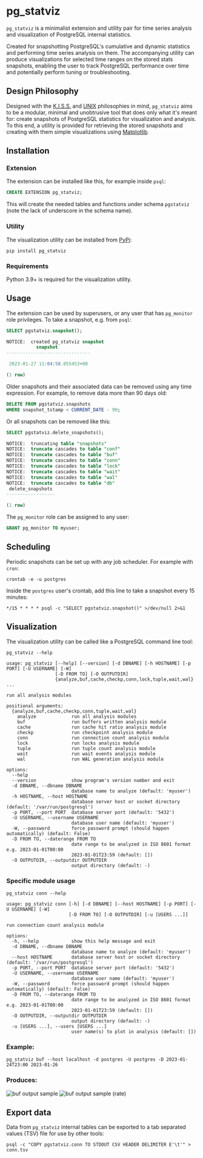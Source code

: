 # pg_statviz

`pg_statviz` is a minimalist extension and utility pair for time series analysis and visualization
of PostgreSQL internal statistics.

Created for snapshotting PostgreSQL's cumulative and dynamic statistics and performing time series
analysis on them. The accompanying utility can produce visualizations for selected time ranges on
the stored stats snapshots, enabling the user to track PostgreSQL performance over time and
potentially perform tuning or troubleshooting.

## Design Philosophy

Designed with the [K.I.S.S.](https://en.wikipedia.org/wiki/KISS_principle) and
[UNIX](https://en.wikipedia.org/wiki/Unix_philosophy) philosophies in mind, `pg_statviz` aims to be
a modular, minimal and unobtrusive tool that does only what it's meant for: create snapshots
of PostgreSQL statistics for visualization and analysis. To this end, a utility is provided for
retrieving the stored snapshots and creating with them simple visualizations using
[Matplotlib](https://github.com/matplotlib/matplotlib).

## Installation

### Extension

The extension can be installed like this, for example inside `psql`:

```sql
CREATE EXTENSION pg_statviz;
```

This will create the needed tables and functions under schema `pgstatviz` (note the lack of 
underscore in the schema name).

### Utility

The visualization utility can be installed from [PyPi](https://pypi.org/project/pg_statviz/):

```shell
pip install pg_statviz
```

### Requirements

Python 3.9+ is required for the visualization utility.

## Usage

The extension can be used by superusers, or any user that has `pg_monitor` role privileges. To take 
a snapshot, e.g. from `psql`:

```sql
SELECT pgstatviz.snapshot();
```
```sql
NOTICE:  created pg_statviz snapshot
           snapshot
-------------------------------

 2023-01-27 11:04:58.055453+00

(1 row)
```

Older snapshots and their associated data can be removed using any time expression. For example, to 
remove data more than 90 days old:

```sql
DELETE FROM pgstatviz.snapshots
WHERE snapshot_tstamp < CURRENT_DATE - 90;
```

Or all snapshots can be removed like this:

```sql
SELECT pgstatviz.delete_snapshots();
```
```sql
NOTICE:  truncating table "snapshots"
NOTICE:  truncate cascades to table "conf"
NOTICE:  truncate cascades to table "buf"
NOTICE:  truncate cascades to table "conn"     
NOTICE:  truncate cascades to table "lock"
NOTICE:  truncate cascades to table "wait"                
NOTICE:  truncate cascades to table "wal"
NOTICE:  truncate cascades to table "db"
 delete_snapshots 
------------------

(1 row)
```

The `pg_monitor` role can be assigned to any user:

```sql
GRANT pg_monitor TO myuser;
```

## Scheduling

Periodic snapshots can be set up with any job scheduler. For example with `cron`:

```shell
crontab -e -u postgres
```

Inside the `postgres` user's crontab, add this line to take a snapshot every 15 minutes:

```
*/15 * * * * psql -c "SELECT pgstatviz.snapshot()" >/dev/null 2>&1
```

## Visualization

The visualization utility can be called like a PostgreSQL command line tool:

```shell
pg_statviz --help
```
```
usage: pg_statviz [--help] [--version] [-d DBNAME] [-h HOSTNAME] [-p PORT] [-U USERNAME] [-W]
                  [-D FROM TO] [-O OUTPUTDIR]
                  {analyze,buf,cache,checkp,conn,lock,tuple,wait,wal} ...

run all analysis modules

positional arguments:
  {analyze,buf,cache,checkp,conn,tuple,wait,wal}
    analyze             run all analysis modules
    buf                 run buffers written analysis module
    cache               run cache hit ratio analysis module
    checkp              run checkpoint analysis module
    conn                run connection count analysis module
    lock                run locks analysis module
    tuple               run tuple count analysis module
    wait                run wait events analysis module
    wal                 run WAL generation analysis module

options:
  --help
  --version             show program's version number and exit
  -d DBNAME, --dbname DBNAME
                        database name to analyze (default: 'myuser')
  -h HOSTNAME, --host HOSTNAME
                        database server host or socket directory (default: '/var/run/postgresql')
  -p PORT, --port PORT  database server port (default: '5432')
  -U USERNAME, --username USERNAME
                        database user name (default: 'myuser')
  -W, --password        force password prompt (should happen automatically) (default: False)
  -D FROM TO, --daterange FROM TO
                        date range to be analyzed in ISO 8601 format e.g. 2023-01-01T00:00
                        2023-01-01T23:59 (default: [])
  -O OUTPUTDIR, --outputdir OUTPUTDIR
                        output directory (default: -)
```

### Specific module usage

```shell
pg_statviz conn --help
```
```
usage: pg_statviz conn [-h] [-d DBNAME] [--host HOSTNAME] [-p PORT] [-U USERNAME] [-W]
                       [-D FROM TO] [-O OUTPUTDIR] [-u [USERS ...]]

run connection count analysis module

options:
  -h, --help            show this help message and exit
  -d DBNAME, --dbname DBNAME
                        database name to analyze (default: 'myuser')
  --host HOSTNAME       database server host or socket directory (default: '/var/run/postgresql')
  -p PORT, --port PORT  database server port (default: '5432')
  -U USERNAME, --username USERNAME
                        database user name (default: 'myuser')
  -W, --password        force password prompt (should happen automatically) (default: False)
  -D FROM TO, --daterange FROM TO
                        date range to be analyzed in ISO 8601 format e.g. 2023-01-01T00:00
                        2023-01-01T23:59 (default: [])
  -O OUTPUTDIR, --outputdir OUTPUTDIR
                        output directory (default: -)
  -u [USERS ...], --users [USERS ...]
                        user name(s) to plot in analysis (default: [])
```

### Example:

```shell
pg_statviz buf --host localhost -d postgres -U postgres -D 2023-01-24T23:00 2023-01-26
```

### Produces:
![buf output sample](src/pg_statviz/libs/pg_statviz_localhost_5432_buf.png)
![buf output sample (rate)](src/pg_statviz/libs/pg_statviz_localhost_5432_buf_rate.png)


## Export data

Data from `pg_statviz` internal tables can be exported to a tab separated values (TSV) file for use 
by other tools:

```shell
psql -c "COPY pgstatviz.conn TO STDOUT CSV HEADER DELIMITER E'\t'" > conn.tsv
```
